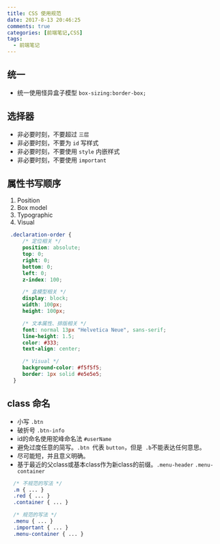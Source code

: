 ```yaml
---
title: CSS 使用规范
date: 2017-8-13 20:46:25
comments: true
categories: [前端笔记,CSS]
tags:
  - 前端笔记
---
```


## 统一
* 统一使用怪异盒子模型 `box-sizing:border-box;`

## 选择器
*  非必要时刻，不要超过 `三层`
* 非必要时刻，不要为 `id`  写样式
* 非必要时刻，不要使用 `style` 内嵌样式
* 非必要时刻，不要使用  `important`

## 属性书写顺序
1. Position
2. Box model
3. Typographic
4. Visual
```css
 .declaration-order {
     /* 定位相关 */
     position: absolute;
     top: 0;
     right: 0;
     bottom: 0;
     left: 0;
     z-index: 100;

     /* 盒模型相关 */
     display: block;
     width: 100px;
     height: 100px;

     /* 文本属性、排版相关 */
     font: normal 13px "Helvetica Neue", sans-serif;
     line-height: 1.5;
     color: #333;
     text-align: center;

     /* Visual */
     background-color: #f5f5f5;
     border: 1px solid #e5e5e5;
  }
```

## class 命名
* 小写 `.btn`
* 破折号 `.btn-info`
* id的命名使用驼峰命名法  `#userName`
* 避免过度任意的简写。`.btn `代表 `button`，但是` .b`不能表达任何意思。
* 尽可能短，并且意义明确。
* 基于最近的父class或基本class作为新class的前缀。`.menu-header` `.menu-container`
```css
  /* 不规范的写法 */
  .m { ... }
  .red { ... }
  .container { ... }

  /* 规范的写法 */
  .menu { ... }
  .important { ... }
  .menu-container { ... }
```
